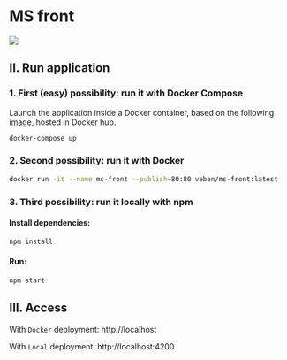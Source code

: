 # MS front

![](https://github.com/veben/microservices/workflows/MS-front-CI/badge.svg)

## II. Run application

### 1. First (easy) possibility: run it with Docker Compose
Launch the application inside a Docker container, based on the following [image](https://hub.docker.com/repository/docker/veben/mas-front), hosted in Docker hub.
```sh
docker-compose up
```

### 2. Second possibility: run it with Docker
```sh
docker run -it --name ms-front --publish=80:80 veben/ms-front:latest
```

### 3. Third possibility: run it locally with npm

#### Install dependencies:
```sh
npm install
```

#### Run:
```sh
npm start
```


## III. Access
With `Docker` deployment: http://localhost

With `Local` deployment: http://localhost:4200
